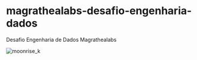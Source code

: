 # magrathealabs-desafio-engenharia-dados
Desafio Engenharia de Dados Magrathealabs

![moonrise_k](https://media.giphy.com/media/N9k9ZjUUeDK0w/giphy.gif)
